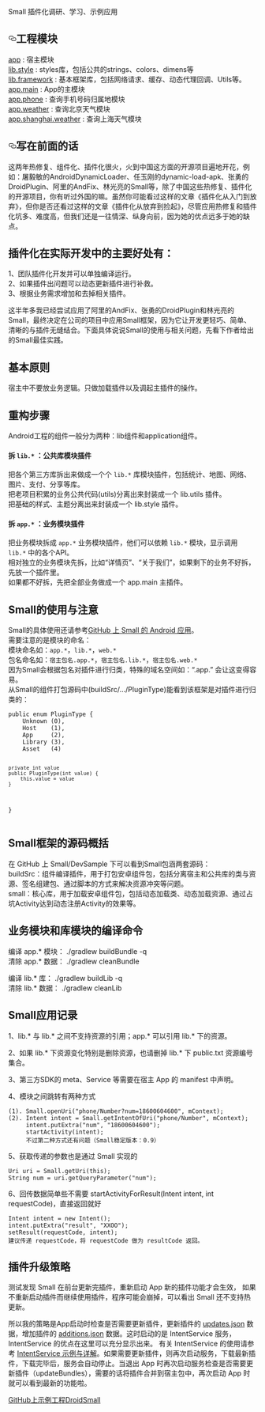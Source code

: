 <p>Small 插件化调研、学习、示例应用</p>

<h2><a id="user-content-工程模块" class="anchor" href="#工程模块" aria-hidden="true"><svg aria-hidden="true" class="octicon octicon-link" height="16" version="1.1" viewBox="0 0 16 16" width="16"><path d="M4 9h1v1H4c-1.5 0-3-1.69-3-3.5S2.55 3 4 3h4c1.45 0 3 1.69 3 3.5 0 1.41-.91 2.72-2 3.25V8.59c.58-.45 1-1.27 1-2.09C10 5.22 8.98 4 8 4H4c-.98 0-2 1.22-2 2.5S3 9 4 9zm9-3h-1v1h1c1 0 2 1.22 2 2.5S13.98 12 13 12H9c-.98 0-2-1.22-2-2.5 0-.83.42-1.64 1-2.09V6.25c-1.09.53-2 1.84-2 3.25C6 11.31 7.55 13 9 13h4c1.45 0 3-1.69 3-3.5S14.5 6 13 6z"></path></svg></a>工程模块</h2>

<p><a href="https://github.com/sfsheng0322/DroidSmall/tree/master/app">app</a> : 宿主模块<br>
<a href="https://github.com/sfsheng0322/DroidSmall/tree/master/lib.style">lib.style</a> : styles库，包括公共的strings、colors、dimens等<br>
<a href="https://github.com/sfsheng0322/DroidSmall/tree/master/lib.framework">lib.framework</a> : 基本框架库，包括网络请求、缓存、动态代理回调、Utils等。<br>
<a href="https://github.com/sfsheng0322/DroidSmall/tree/master/app.main">app.main</a> : App的主模块<br>
<a href="https://github.com/sfsheng0322/DroidSmall/tree/master/app.phone">app.phone</a> : 查询手机号码归属地模块<br>
<a href="https://github.com/sfsheng0322/DroidSmall/tree/master/app.weather">app.weather</a> : 查询北京天气模块<br>
<a href="https://github.com/sfsheng0322/DroidSmall/tree/master/app.shanghai.weather">app.shanghai.weather</a> : 查询上海天气模块  </p>

<h2><a id="user-content-写在前面的话" class="anchor" href="#写在前面的话" aria-hidden="true"><svg aria-hidden="true" class="octicon octicon-link" height="16" version="1.1" viewBox="0 0 16 16" width="16"><path d="M4 9h1v1H4c-1.5 0-3-1.69-3-3.5S2.55 3 4 3h4c1.45 0 3 1.69 3 3.5 0 1.41-.91 2.72-2 3.25V8.59c.58-.45 1-1.27 1-2.09C10 5.22 8.98 4 8 4H4c-.98 0-2 1.22-2 2.5S3 9 4 9zm9-3h-1v1h1c1 0 2 1.22 2 2.5S13.98 12 13 12H9c-.98 0-2-1.22-2-2.5 0-.83.42-1.64 1-2.09V6.25c-1.09.53-2 1.84-2 3.25C6 11.31 7.55 13 9 13h4c1.45 0 3-1.69 3-3.5S14.5 6 13 6z"></path></svg></a>写在前面的话</h2>
<article class="post-content">
  <p>这两年热修复、组件化、插件化很火，火到中国这方面的开源项目遍地开花，例如：屠毅敏的AndroidDynamicLoader、任玉刚的dynamic-load-apk、张勇的DroidPlugin、阿里的AndFix、林光亮的Small等，除了中国这些热修复、插件化的开源项目，你有听过外国的嘛。虽然你可能看过这样的文章《插件化从入门到放弃》，但你是否还看过这样的文章《插件化从放弃到捡起》，尽管应用热修复和插件化坑多、难度高，但我们还是一往情深、纵身向前，因为她的优点远多于她的缺点。</p>

<h2 id="section">插件化在实际开发中的主要好处有：</h2>
<p>1、团队插件化开发并可以单独编译运行。<br />
2、如果插件出问题可以动态更新插件进行补救。<br />
3、根据业务需求增加和去掉相关插件。</p>

<p>这半年多我已经尝试应用了阿里的AndFix、张勇的DroidPlugin和林光亮的Small，最终决定在公司的项目中应用Small框架，因为它让开发更轻巧、简单、清晰的与插件无缝结合。下面具体说说Small的使用与相关问题，先看下作者给出的Small最佳实践。</p>

<h2 id="section-1">基本原则</h2>
<p>宿主中不要放业务逻辑。只做加载插件以及调起主插件的操作。</p>

<h2 id="section-2">重构步骤</h2>
<p>Android工程的组件一般分为两种：lib组件和application组件。</p>

<h4 id="lib-">拆 <code class="highlighter-rouge">lib.*</code> ：公共库模块插件</h4>
<p>把各个第三方库拆出来做成一个个 <code class="highlighter-rouge">lib.*</code> 库模块插件，包括统计、地图、网络、图片、支付、分享等库。<br />
把老项目积累的业务公共代码(utils)分离出来封装成一个 lib.utils 插件。<br />
把基础的样式、主题分离出来封装成一个 lib.style 插件。</p>

<h4 id="app-">拆 <code class="highlighter-rouge">app.*</code> ：业务模块插件</h4>
<p>把业务模块拆成 <code class="highlighter-rouge">app.*</code> 业务模块插件，他们可以依赖 <code class="highlighter-rouge">lib.*</code> 模块，显示调用 <code class="highlighter-rouge">lib.*</code> 中的各个API。<br />
相对独立的业务模块先拆，比如“详情页”、“关于我们”，如果剩下的业务不好拆，先放一个插件里。<br />
如果都不好拆，先把全部业务做成一个 app.main 主插件。</p>

<h2 id="small">Small的使用与注意</h2>
<p>Small的具体使用还请参考<a href="https://github.com/wequick/Small/tree/master/Android">GitHub 上 Small 的 Android 应用</a>。<br />
需要注意的是模块的命名：<br />
模块命名如：<code class="highlighter-rouge">app.*</code>，<code class="highlighter-rouge">lib.*</code>，<code class="highlighter-rouge">web.*</code><br />
包名命名如：<code class="highlighter-rouge">宿主包名.app.*</code>，<code class="highlighter-rouge">宿主包名.lib.*</code>，<code class="highlighter-rouge">宿主包名.web.*</code><br />
因为Small会根据包名对插件进行归类，特殊的域名空间如：“.app.” 会让这变得容易。<br />
从Small的组件打包源码中(buildSrc/…/PluginType)能看到该框架是对插件进行归类的：</p>

<div class="highlighter-rouge"><pre class="highlight"><code>public enum PluginType {
    Unknown (0),
    Host    (1),
    App     (2),
    Library (3),
    Asset   (4)

    private int value
    public PluginType(int value) {
        this.value = value
    }
}
</code></pre>
</div>

<h2 id="small-1">Small框架的源码概括</h2>

<p>在 GitHub 上 Small/DevSample 下可以看到Small包涵两套源码：<br />
buildSrc：组件编译插件，用于打包安卓组件包，包括分离宿主和公共库的类与资源、签名组建包、通过脚本的方式来解决资源冲突等问题。<br />
small：核心库，用于加载安卓组件包，包括动态加载类、动态加载资源、通过占坑Activity达到动态注册Activity的效果等。</p>

<h2 id="section-3">业务模块和库模块的编译命令</h2>

<p>编译 app.* 模块： ./gradlew buildBundle -q<br />
清除 app.* 数据： ./gradlew cleanBundle</p>

<p>编译 lib.* 库： ./gradlew buildLib -q<br />
清除 lib.* 数据： ./gradlew cleanLib</p>

<h2 id="small-2">Small应用记录</h2>

<p>1、lib.* 与 lib.* 之间不支持资源的引用；app.* 可以引用 lib.* 下的资源。</p>

<p>2、如果 lib.* 下资源变化特别是删除资源，也请删掉 lib.* 下 public.txt 资源编号集合。</p>

<p>3、第三方SDK的 meta、Service 等需要在宿主 App 的 manifest 中声明。</p>

<p>4、模块之间跳转有两种方式</p>

<div class="highlighter-rouge"><pre class="highlight"><code>(1). Small.openUri("phone/Number?num=18600604600", mContext);  
(2). Intent intent = Small.getIntentOfUri("phone/Number", mContext);  
     intent.putExtra("num", "18600604600");  
     startActivity(intent);  
     不过第二种方式还有问题（Small稳定版本：0.9）  
</code></pre>
</div>

<p>5、获取传递的参数也是通过 Small 实现的</p>

<div class="highlighter-rouge"><pre class="highlight"><code>Uri uri = Small.getUri(this);  
String num = uri.getQueryParameter("num");  
</code></pre>
</div>

<p>6、回传数据简单些不需要 startActivityForResult(Intent intent, int requestCode)，直接返回就好</p>

<div class="highlighter-rouge"><pre class="highlight"><code>Intent intent = new Intent();  
intent.putExtra("result", "XXOO");  
setResult(requestCode, intent);  
建议传递 requestCode，将 requestCode 做为 resultCode 返回。  
</code></pre>
</div>

<h2 id="section-4">插件升级策略</h2>

<p>测试发现 Small 在前台更新完插件，重新启动 App 新的插件功能才会生效，
如果不重新启动插件而继续使用插件，程序可能会崩掉，可以看出 Small 还不支持热更新。</p>

<p>所以我的策略是App启动时检查是否需要更新插件，更新插件的 <a href="http://sunfusheng.com/assets/small/updates.json">updates.json</a> 数据，增加插件的 <a href="http://sunfusheng.com/assets/small/additions.json">additions.json</a> 数据。这时启动的是 IntentService 服务，IntentService 的优点在这里可以充分显示出来。
有关 IntentService 的使用请参考 <a href="http://sunfusheng.com/android/2016/07/01/IntentService.html">IntentService 示例与详解</a>。如果需要更新插件，则再次启动服务，下载最新插件，下载完毕后，服务会自动停止。当退出 App 时再次启动服务检查是否需要更新插件（updateBundles），需要的话将插件合并到宿主包中，再次启动 App 时就可以看到最新的功能啦。</p>

<p><a href="https://github.com/sfsheng0322/DroidSmall">GitHub上示例工程DroidSmall</a><br />
